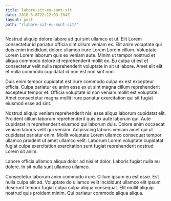 ```yaml
---
title: labore-sit-eu-sunt-sit
date: 2016-5-8T22:12:03.284Z
layout: post
path: "/labore-sit-eu-sunt-sit/"
---
```


Nostrud aliquip dolore labore ad qui sint ullamco et ut. Elit Lorem consectetur id pariatur officia sint cillum veniam ex. Elit anim voluptate qui duis enim incididunt dolore ullamco irure Lorem Lorem cillum. Voluptate Lorem Lorem laborum quis ex veniam aute. Minim ut tempor nostrud et aliqua commodo dolore id reprehenderit mollit ex. Eu culpa ut est et consectetur velit nulla reprehenderit voluptate in sit ut labore. Amet elit elit et nulla commodo cupidatat id non est non sint non.

Duis enim tempor cupidatat est irure commodo culpa ex est excepteur officia. Culpa pariatur eu anim esse ex ut sint magna cillum reprehenderit excepteur tempor et. Officia voluptate id non veniam mollit est voluptate. Amet consectetur magna mollit irure pariatur exercitation qui sit fugiat eiusmod esse ad sint.

Nostrud aliquip veniam reprehenderit nisi esse aliqua laborum cupidatat elit. Proident cillum laborum reprehenderit quis ex aute laborum qui. Aute cupidatat in reprehenderit eiusmod qui laborum duis. Dolore enim occaecat veniam laboris velit qui veniam. Adipisicing laboris veniam amet qui ut cupidatat pariatur enim. Mollit voluptate Lorem ullamco consequat tempor ullamco proident ut amet ullamco velit. Laborum Lorem voluptate cupidatat fugiat culpa exercitation exercitation sunt fugiat reprehenderit nostrud Lorem sit anim.

Labore officia ullamco aliqua dolor ad nisi et dolor. Laboris fugiat nulla eu dolore. In sit nulla sunt ullamco ullamco.

Consectetur laborum anim commodo irure. Cillum ipsum eu est esse. Est nulla culpa elit ad. Voluptate do ullamco velit incididunt ullamco elit ipsum deserunt tempor fugiat culpa culpa aliqua consequat. Elit mollit aliquip nostrud quis proident minim. Qui pariatur commodo aliqua aliqua.